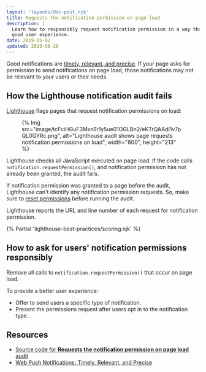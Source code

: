 ```yaml
---
layout: 'layouts/doc-post.njk'
title: Requests the notification permission on page load
description: |
  Learn how to responsibly request notification permission in a way that provides
  good user experience.
date: 2019-05-02
updated: 2019-08-28
---
```


Good notifications are [timely, relevant, and precise](https://web.dev/articles/notifications).
If your page asks for permission to send notifications on page load,
those notifications may not be relevant to your users or their needs.

## How the Lighthouse notification audit fails

[Lighthouse](/docs/lighthouse/overview/) flags pages that request notification permissions on load:

<figure>
  {% Img src="image/tcFciHGuF3MxnTr1y5ue01OGLBn2/eKTrQAAdl1v7pQL0GYRc.png", alt="Lighthouse audit shows page requests notification permissions on load", width="800", height="213" %}
</figure>

Lighthouse checks all JavaScript executed on page load.
If the code calls `notification.requestPermission()`,
and notification permission has not already been granted, the audit fails.

If notification permission was granted to a page before the audit,
Lighthouse can't identify any notification permission requests.
So, make sure to [reset permissions](https://support.google.com/chrome/answer/6148059)
before running the audit.

Lighthouse reports the URL and line number
of each request for notification permission.

{% Partial 'lighthouse-best-practices/scoring.njk' %}

## How to ask for users' notification permissions responsibly
Remove all calls to `notification.requestPermission()`
that occur on page load.

To provide a better user experience:
- Offer to send users a specific type of notification.
- Present the permissions request after users opt in to the notification type.

## Resources

- [Source code for **Requests the notification permission on page load** audit](https://github.com/GoogleChrome/lighthouse/blob/main/core/audits/dobetterweb/notification-on-start.js)
- [Web Push Notifications: Timely, Relevant, and Precise](https://web.dev/articles/notifications)
